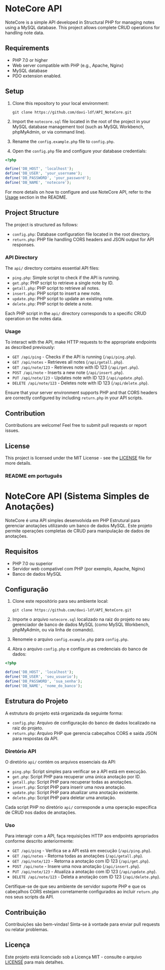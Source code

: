 # NoteCore API

NoteCore is a simple API developed in Structural PHP for managing notes using a MySQL database. This project allows complete CRUD operations for handling note data.

## Requirements

- PHP 7.0 or higher
- Web server compatible with PHP (e.g., Apache, Nginx)
- MySQL database
- PDO extension enabled.

## Setup

1. Clone this repository to your local environment:

    `git clone https://github.com/davi-ldf/API_NoteCore.git`


2. Import the `notecore.sql` file located in the root of the project in your MySQL database management tool (such as MySQL Workbench, phpMyAdmin, or via command line).


3. Rename the `config.example.php` file to `config.php`.


4. Open the `config.php` file and configure your database credentials:

```php
<?php

define('DB_HOST', 'localhost');
define('DB_USER', 'your_username');
define('DB_PASSWORD', 'your_password');
define('DB_NAME', 'notecore');

```






For more details on how to configure and use NoteCore API, refer to the [Usage](#usage) section in the README.


## Project Structure

The project is structured as follows:

- `config.php`: Database configuration file located in the root directory.
- `return.php`: PHP file handling CORS headers and JSON output for API responses.

### API Directory

The `api/` directory contains essential API files:

- `ping.php`: Simple script to check if the API is running.
- `get.php`: PHP script to retrieve a single note by ID.
- `getall.php`: PHP script to retrieve all notes.
- `insert.php`: PHP script to insert a new note.
- `update.php`: PHP script to update an existing note.
- `delete.php`: PHP script to delete a note.

Each PHP script in the `api/` directory corresponds to a specific CRUD operation on the notes data.

### Usage

To interact with the API, make HTTP requests to the appropriate endpoints as described previously:

- `GET /api/ping` - Checks if the API is running (`/api/ping.php`).
- `GET /api/notes` - Retrieves all notes (`/api/getall.php`).
- `GET /api/note/123` - Retrieves note with ID 123 (`/api/get.php`).
- `POST /api/note` - Inserts a new note (`/api/insert.php`).
- `PUT /api/note/123` - Updates note with ID 123 (`/api/update.php`).
- `DELETE /api/note/123` - Deletes note with ID 123 (`/api/delete.php`).

Ensure that your server environment supports PHP and that CORS headers are correctly configured by including `return.php` in your API scripts.

## Contribution

Contributions are welcome! Feel free to submit pull requests or report issues.

## License

This project is licensed under the MIT License - see the [LICENSE](LICENSE) file for more details.



### README em português


# NoteCore API (Sistema Simples de Anotações)

NoteCore é uma API simples desenvolvida em PHP Estrutural para gerenciar anotações utilizando um banco de dados MySQL. Este projeto permite operações completas de CRUD para manipulação de dados de anotações.

## Requisitos

- PHP 7.0 ou superior
- Servidor web compatível com PHP (por exemplo, Apache, Nginx)
- Banco de dados MySQL

## Configuração

1. Clone este repositório para seu ambiente local:


    `git clone https://github.com/davi-ldf/API_NoteCore.git`

2. Importe o arquivo `notecore.sql` localizado na raiz do projeto no seu gerenciador de banco de dados MySQL (como MySQL Workbench, phpMyAdmin, ou via linha de comando).

3. Renomeie o arquivo `config.example.php` para `config.php`.

4. Abra o arquivo `config.php` e configure as credenciais do banco de dados:

```php
<?php

define('DB_HOST', 'localhost');
define('DB_USER', 'seu_usuario');
define('DB_PASSWORD', 'sua_senha');
define('DB_NAME', 'nome_do_banco');
```

## Estrutura do Projeto

A estrutura do projeto está organizada da seguinte forma:

- `config.php`: Arquivo de configuração do banco de dados localizado na raiz do projeto.
- `return.php`: Arquivo PHP que gerencia cabeçalhos CORS e saída JSON para respostas da API.

### Diretório API

O diretório `api/` contém os arquivos essenciais da API:

- `ping.php`: Script simples para verificar se a API está em execução.
- `get.php`: Script PHP para recuperar uma única anotação por ID.
- `getall.php`: Script PHP para recuperar todas as anotações.
- `insert.php`: Script PHP para inserir uma nova anotação.
- `update.php`: Script PHP para atualizar uma anotação existente.
- `delete.php`: Script PHP para deletar uma anotação.

Cada script PHP no diretório `api/` corresponde a uma operação específica de CRUD nos dados de anotações.

### Uso

Para interagir com a API, faça requisições HTTP aos endpoints apropriados conforme descrito anteriormente:

- `GET /api/ping` - Verifica se a API está em execução (`/api/ping.php`).
- `GET /api/notes` - Retorna todas as anotações (`/api/getall.php`).
- `GET /api/note/123` - Retorna a anotação com ID 123 (`/api/get.php`).
- `POST /api/note` - Insere uma nova anotação (`/api/insert.php`).
- `PUT /api/note/123` - Atualiza a anotação com ID 123 (`/api/update.php`).
- `DELETE /api/note/123` - Deleta a anotação com ID 123 (`/api/delete.php`).

Certifique-se de que seu ambiente de servidor suporte PHP e que os cabeçalhos CORS estejam corretamente configurados ao incluir `return.php` nos seus scripts da API.

## Contribuição

Contribuições são bem-vindas! Sinta-se à vontade para enviar pull requests ou relatar problemas.

## Licença

Este projeto está licenciado sob a Licença MIT - consulte o arquivo [LICENSE](LICENSE) para mais detalhes.

